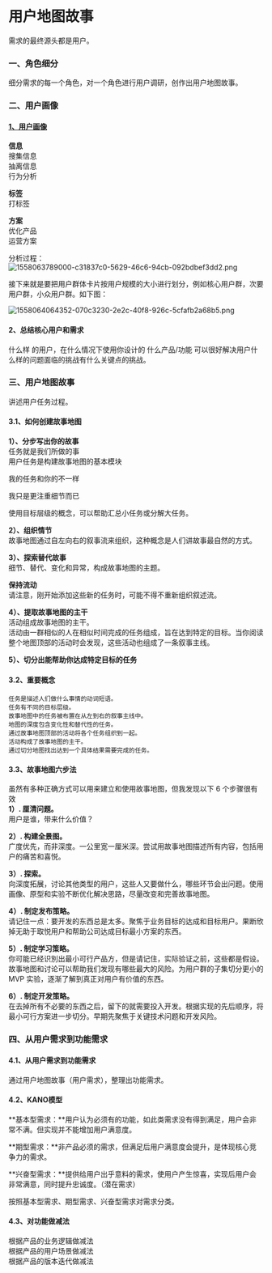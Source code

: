 # 用户地图故事

需求的最终源头都是用户。

<a name="g0ohf"></a>
### 一、角色细分
细分需求的每一个角色，对一个角色进行用户调研，创作出用户地图故事。

<a name="zGbe0"></a>
### 二、用户画像
<a name="BBNhh"></a>
#### [1、用户画像](https://mubu.com/doc/CKV7KEGTS0)
**信息**<br />搜集信息<br />抽离信息<br />行为分析

**标签**<br />打标签

**方案**<br />优化产品<br />运营方案

分析过程：<br />![1558063789000-c31837c0-5629-46c6-94cb-092bdbef3dd2.png](https://cdn.nlark.com/yuque/0/2019/png/120638/1558073158160-39940038-e787-4f10-9b82-d2c06b81aca4.png#align=left&display=inline&height=137&name=1558063789000-c31837c0-5629-46c6-94cb-092bdbef3dd2.png&originHeight=297&originWidth=784&size=100003&status=done&width=361)

接下来就是要把用户群体卡片按用户规模的大小进行划分，例如核心用户群，次要用户群，小众用户群。如下图：

![1558064064352-070c3230-2e2c-40f8-926c-5cfafb2a68b5.png](https://cdn.nlark.com/yuque/0/2019/png/120638/1558073171601-e3632332-ebfa-4253-bf04-474f5ce2cfee.png#align=left&display=inline&height=177&name=1558064064352-070c3230-2e2c-40f8-926c-5cfafb2a68b5.png&originHeight=304&originWidth=544&size=55409&status=done&width=316)

<a name="hnSIR"></a>
#### 2、总结核心用户和需求
什么样 的用户，在什么情况下使用你设计的 什么产品/功能 可以很好解决用户什么样的问题面临的挑战有什么关键点的挑战。

<a name="3X9aq"></a>
### 三、用户地图故事
讲述用户任务过程。
<a name="9iVCM"></a>
#### 3.1、如何创建故事地图
**1）、分步写出你的故事**<br />任务就是我们所做的事<br />用户任务是构建故事地图的基本模块

我的任务和你的不一样

我只是更注重细节而已

使用目标层级的概念，可以帮助汇总小任务或分解大任务。

**2）、组织情节**<br />故事地图通过自左向右的叙事流来组织，这种概念是人们讲故事最自然的方式。

**3）、探索替代故事**<br />细节、替代、变化和异常，构成故事地图的主题。

**保持流动**<br />请注意，刚开始添加这些新的任务时，可能不得不重新组织叙述流。

**4）、提取故事地图的主干**<br />活动组成故事地图的主干。<br />活动由一群相似的人在相似时间完成的任务组成，旨在达到特定的目标。当你阅读整个地图顶部的活动时会发现，这些活动也组成了一条叙事主线。

**5）、切分出能帮助你达成特定目标的任务**

<a name="5IbrU"></a>
#### 3.2、重要概念
```
任务是描述人们做什么事情的动词短语。
任务有不同的目标层级。
故事地图中的任务被布置在从左到右的叙事主线中。
地图的深度包含变化性和替代性的任务。
通过故事地图顶部的活动将各个任务组织到一起。
活动构成了故事地图的主干。
通过切分地图找出达到一个具体结果需要完成的任务。
```

<a name="jvKq2"></a>
#### 3.3、故事地图六步法
虽然有多种正确方式可以用来建立和使用故事地图，但我发现以下 6 个步骤很有效<br />**1）. 厘清问题。**<br />用户是谁，带来什么价值？

**2）. 构建全景图。**<br />广度优先，而非深度。一公里宽一厘米深。尝试用故事地图描述所有内容，包括用户的痛苦和喜悦。

**3）. 探索。**<br />向深度拓展，讨论其他类型的用户，这些人又要做什么，哪些环节会出问题。使用画像、原型和实验不断优化解决思路，尽量改变和完善故事地图。

**4）. 制定发布策略。**<br />请记住一点：要开发的东西总是太多。聚焦于业务目标的达成和目标用户。果断欣掉无助于取悦用户和帮助公司达成目标最小方案的东西。

**5）. 制定学习策略。**<br />你可能已经识別出最小可行产品方，但是请记住，实际验证之前，这些都是假设。故事地图和讨论可以帮助我们发现有哪些最大的风险。为用户群的子集切分更小的 MVP 实验，逐渐了解到真正对用户有价值的东西。

**6）. 制定开发策略。**<br />在去掉所有不必要的东西之后，留下的就需要投入开发。根据实现的先后顺序，将最小可行方案进一步切分。早期先聚焦于关键技术问题和开发风险。

<a name="REVJ4"></a>
### 四、从用户需求到功能需求
<a name="4epHW"></a>
#### 4.1、从用户需求到功能需求
通过用户地图故事（用户需求），整理出功能需求。

<a name="GxChu"></a>
#### 4.2、KANO模型
**基本型需求：**用户认为必须有的功能，如此类需求没有得到满足，用户会非常不满。但实现并不能增加用户满意度。

**期型需求：**非产品必须的需求，但满足后用户满意度会提升，是体现核心竞争力的需求。

**兴奋型需求：**提供给用户出乎意料的需求，使用户产生惊喜，实现后用户会非常满意，同时提升忠诚度。（潜在需求）

按照基本型需求、期型需求、兴奋型需求对需求分类。

<a name="FilpG"></a>
#### 4.3、对功能做减法
根据产品的业务逻辑做减法<br />根据产品的用户场景做减法<br />根据产品的版本迭代做减法

<a name="rROZi"></a>
